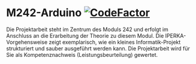 # M242-Arduino [![CodeFactor](https://www.codefactor.io/repository/github/chrisoco/m242-arduino/badge)](https://www.codefactor.io/repository/github/chrisoco/m242-arduino)
Die Projektarbeit steht im Zentrum des Moduls 242 und erfolgt im Anschluss an die Erarbeitung der Theorie zu diesem Modul. Die IPERKA-Vorgehensweise zeigt exemplarisch, wie ein kleines Informatik-Projekt strukturiert und sauber ausgeführt werden kann.  Die Projektarbeit wird für Sie als Kompetenznachweis (Leistungsbeurteilung) gewertet.
